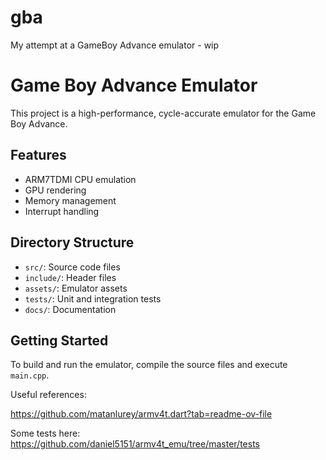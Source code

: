 # gba
My attempt at a GameBoy Advance emulator - wip

# Game Boy Advance Emulator

This project is a high-performance, cycle-accurate emulator for the Game Boy Advance.

## Features
- ARM7TDMI CPU emulation
- GPU rendering
- Memory management
- Interrupt handling

## Directory Structure
- `src/`: Source code files
- `include/`: Header files
- `assets/`: Emulator assets
- `tests/`: Unit and integration tests
- `docs/`: Documentation

## Getting Started
To build and run the emulator, compile the source files and execute `main.cpp`.


Useful references:

https://github.com/matanlurey/armv4t.dart?tab=readme-ov-file


Some tests here:
https://github.com/daniel5151/armv4t_emu/tree/master/tests

